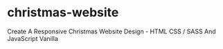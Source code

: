 # christmas-website
Create A Responsive Christmas Website Design - HTML CSS / SASS And JavaScript Vanilla 

